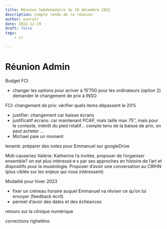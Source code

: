 ```yaml
---
title: Réunion hebdomadaire du 19 décembre 2022
description: Compte rendu de la réunion
author: ouvroir
date: 2022-12-19
draft: false
tags:
    - cr

---
```


# Réunion Admin

Budget FCI
- changer les options pour arriver à 15’700 pour les ordinateurs (option 2)
demander le changement de prix à INSO

FCI: changement de prix: vérifier quels items dépassent le 20%

- justifier: changement car baisse écrans
- justificatif écrans: car maintenant PCAP, mais taille max 75’’, mais pour le contexte, intérêt du pied rotatif... compte tenu de la baisse de prix, on peut acheter ...
- Michael paie un moment

lenamk: préparer des notes pour Emmanuel sur googleDrive

Midi-causeries
Valérie: Katherine l’a invitée, proposer de l’organiser ensemble? on est plus intéressé·e·s par ses approches en histoire de l’art et dispositifs pour la muséologie. Proposer d’avoir une conversation au CRIHN (plus ciblée sur les enjeux qui nous intéressent) 

Modalité pour hiver 2023
- fixer un créneau horaire auquel Emmanuel va réviser ce qu’on lui envoyer (feedback écrit)
- permet d’avoir des dates et des échéances

retours sur la clinique numérique

corrections righettino